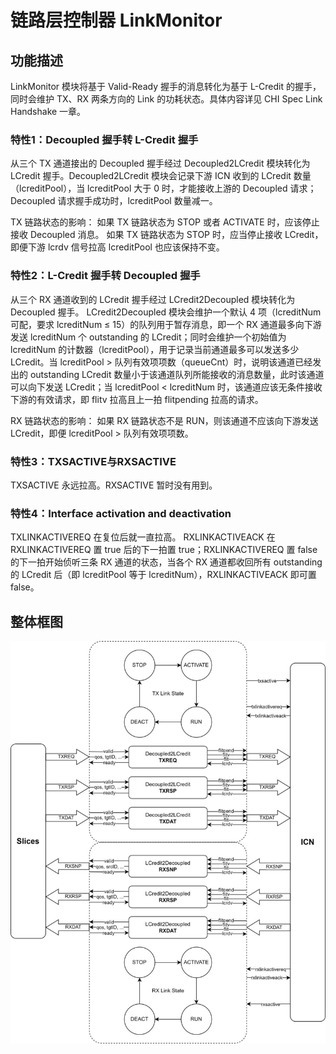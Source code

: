 # 链路层控制器 LinkMonitor

## 功能描述
LinkMonitor 模块将基于 Valid-Ready 握手的消息转化为基于 L-Credit 的握手，同时会维护 TX、RX 两条方向的 Link 的功耗状态。具体内容详见 CHI Spec Link Handshake 一章。

### 特性1：Decoupled 握手转 L-Credit 握手
从三个 TX 通道接出的 Decoupled 握手经过 Decoupled2LCredit 模块转化为 LCredit 握手。Decoupled2LCredit 模块会记录下游 ICN 收到的 LCredit 数量（lcreditPool），当 lcreditPool 大于 0 时，才能接收上游的 Decoupled 请求；Decoupled 请求握手成功时，lcreditPool 数量减一。

TX 链路状态的影响：
如果 TX 链路状态为 STOP 或者 ACTIVATE 时，应该停止接收 Decoupled 消息。
如果 TX 链路状态为 STOP 时，应当停止接收 LCredit，即便下游 lcrdv 信号拉高 lcreditPool 也应该保持不变。

### 特性2：L-Credit 握手转 Decoupled 握手
从三个 RX 通道收到的 LCredit 握手经过 LCredit2Decoupled 模块转化为 Decoupled 握手。
LCredit2Decoupled 模块会维护一个默认 4 项（lcreditNum 可配，要求 lcreditNum ≤ 15）的队列用于暂存消息，即一个 RX 通道最多向下游发送 lcreditNum 个 outstanding 的 LCredit；同时会维护一个初始值为 lcreditNum 的计数器（lcreditPool），用于记录当前通道最多可以发送多少 LCredit。当 lcreditPool > 队列有效项项数（queueCnt）时，说明该通道已经发出的 outstanding LCredit 数量小于该通道队列所能接收的消息数量，此时该通道可以向下发送 LCredit；当 lcreditPool < lcreditNum 时，该通道应该无条件接收下游的有效请求，即 flitv 拉高且上一拍 flitpending 拉高的请求。

RX 链路状态的影响：
如果 RX 链路状态不是 RUN，则该通道不应该向下游发送 LCredit，即便 lcreditPool > 队列有效项项数。

### 特性3：TXSACTIVE与RXSACTIVE
TXSACTIVE 永远拉高。RXSACTIVE 暂时没有用到。

### 特性4：Interface activation and deactivation
TXLINKACTIVEREQ 在复位后就一直拉高。
RXLINKACTIVEACK 在 RXLINKACTIVEREQ 置 true 后的下一拍置 true；RXLINKACTIVEREQ 置 false的下一拍开始侦听三条 RX 通道的状态，当各个 RX 通道都收回所有 outstanding 的 LCredit 后（即 lcreditPool 等于 lcreditNum），RXLINKACTIVEACK 即可置 false。

## 整体框图
![LinkMonitor](./figure/LinkMonitor.svg)
